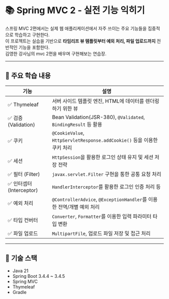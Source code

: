 # 📚 Spring MVC 2 - 실전 기능 익히기

스프링 MVC 2편에서는 실제 웹 애플리케이션에서 자주 쓰이는 주요 기능들을 집중적으로 학습하고 구현한다.  
이 프로젝트는 실습을 기반으로 **타임리프 뷰 템플릿부터 예외 처리, 파일 업로드까지** 전반적인 기능을 포함한다.<br>
김영한 강사님의 mvc 2편을 배우며 구현해보는 연습장.

---

## 📌 주요 학습 내용

| 기능 | 설명 |
|------|------|
| ✅ Thymeleaf | 서버 사이드 템플릿 엔진, HTML에 데이터를 렌더링하기 위한 뷰 |
| ✅ 검증 (Validation) | Bean Validation(JSR-380), `@Validated`, `BindingResult` 등 활용 |
| ✅ 쿠키 | `@CookieValue`, `HttpServletResponse.addCookie()` 등을 이용한 쿠키 처리 |
| ✅ 세션 | `HttpSession`을 활용한 로그인 상태 유지 및 세션 저장 전략 |
| ✅ 필터 (Filter) | `javax.servlet.Filter` 구현을 통한 공통 요청 처리 |
| ✅ 인터셉터 (Interceptor) | `HandlerInterceptor`를 활용한 로그인 인증 처리 등 |
| ✅ 예외 처리 | `@ControllerAdvice`, `@ExceptionHandler`를 이용한 전역/개별 예외 처리 |
| ✅ 타입 컨버터 | `Converter`, `Formatter`를 이용한 입력 파라미터 타입 변환 |
| ✅ 파일 업로드 | `MultipartFile`, 업로드 파일 저장 및 접근 처리 |

---

## 🧱 기술 스택

- Java 21
- Spring Boot 3.4.4 ~ 3.4.5
- Spring MVC
- Thymeleaf
- Gradle



